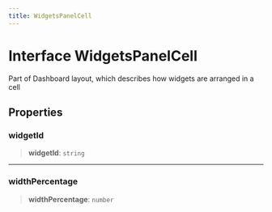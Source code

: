 ```yaml
---
title: WidgetsPanelCell
---
```


# Interface WidgetsPanelCell

Part of Dashboard layout, which describes how widgets are arranged in a cell

## Properties

### widgetId

> **widgetId**: `string`

***

### widthPercentage

> **widthPercentage**: `number`

